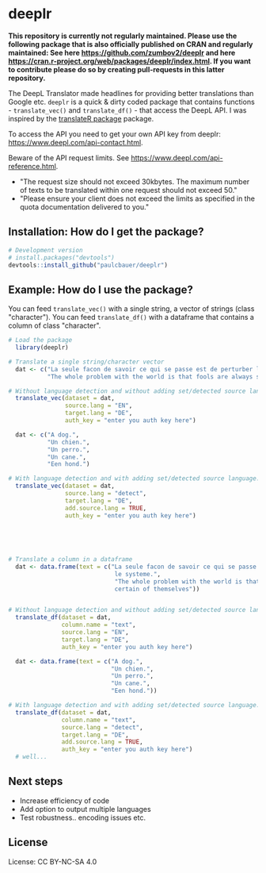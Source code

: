 <!-- README.md is generated from README.Rmd. Please edit that file -->
deeplr
======

<b>This repository is currently not regularly maintained. Please use the following package that is also officially published on CRAN and regularly maintained: See here https://github.com/zumbov2/deeplr and here https://cran.r-project.org/web/packages/deeplr/index.html. If you want to contribute please do so by creating pull-requests in this latter repository.</b>


The DeepL Translator made headlines for providing better translations than Google etc. `deeplr` is a quick & dirty coded package that contains functions - `translate_vec()` and `translate_df()` - that access the DeepL API. I was inspired by the [translateR package](https://github.com/ChristopherLucas/translateR) package.

To access the API you need to get your own API key from deeplr: <https://www.deepl.com/api-contact.html>.

Beware of the API request limits. See <https://www.deepl.com/api-reference.html>.

-   "The request size should not exceed 30kbytes. The maximum number of texts to be translated within one request should not exceed 50."
-   "Please ensure your client does not exceed the limits as specified in the quota documentation delivered to you."

Installation: How do I get the package?
---------------------------------------

``` r
# Development version
# install.packages("devtools")
devtools::install_github("paulcbauer/deeplr")
```

Example: How do I use the package?
----------------------------------

You can feed `translate_vec()` with a single string, a vector of strings (class "character"). You can feed `translate_df()` with a dataframe that contains a column of class "character".

``` r
# Load the package
  library(deeplr)

# Translate a single string/character vector
  dat <- c("La seule facon de savoir ce qui se passe est de perturber le systeme.",
           "The whole problem with the world is that fools are always so certain of themselves")

# Without language detection and without adding set/detected source language.
  translate_vec(dataset = dat,
                source.lang = "EN",
                target.lang = "DE",
                auth_key = "enter you auth key here")

  dat <- c("A dog.",
           "Un chien.",
           "Un perro.",
           "Un cane.",
           "Een hond.")

# With language detection and with adding set/detected source language.
  translate_vec(dataset = dat,
                source.lang = "detect",
                target.lang = "DE",
                add.source.lang = TRUE,
                auth_key = "enter you auth key here")

  
  
  
  
# Translate a column in a dataframe
  dat <- data.frame(text = c("La seule facon de savoir ce qui se passe est de perturber
                              le systeme.",
                              "The whole problem with the world is that fools are always so
                              certain of themselves"))


# Without language detection and without adding set/detected source language.
  translate_df(dataset = dat,
               column.name = "text",
               source.lang = "EN",
               target.lang = "DE",
               auth_key = "enter you auth key here")

  dat <- data.frame(text = c("A dog.",
                             "Un chien.",
                             "Un perro.",
                             "Un cane.",
                             "Een hond."))

# With language detection and with adding set/detected source language.
  translate_df(dataset = dat,
               column.name = "text",
               source.lang = "detect",
               target.lang = "DE",
               add.source.lang = TRUE,
               auth_key = "enter you auth key here")
  # well...
```

Next steps
----------

-   Increase efficiency of code
-   Add option to output multiple languages
-   Test robustness.. encoding issues etc.

License
-------

License: CC BY-NC-SA 4.0
